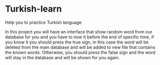 # Turkish-learn
Help you to practice Turkish language

In this project you will have an interface that show random word from our database for you and you have to now it before the end of specific time, if you know it you should press the true sign, in this case the word will be deleted from the main database and will be added to new file that contains the known words. Otherwise, you should press the false sign and the word will stay in the database and will be shown for you again.
